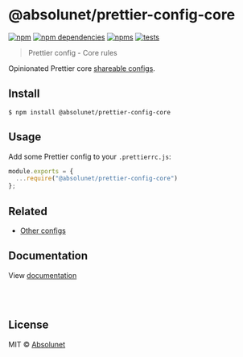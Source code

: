 # @absolunet/prettier-config-core

[![npm](https://img.shields.io/npm/v/@absolunet/prettier-config-core.svg)](https://www.npmjs.com/package/@absolunet/prettier-config-core)
[![npm dependencies](https://david-dm.org/absolunet/prettier-config/status.svg?path=packages/core)](https://david-dm.org/absolunet/prettier-config?path=packages/core)
[![npms](https://badges.npms.io/%40absolunet%2Fprettier-config-core.svg)](https://npms.io/search?q=%40absolunet%2Fprettier-config-core)
[![tests](https://github.com/absolunet/prettier-config/workflows/tests/badge.svg?branch=master)](https://github.com/absolunet/prettier-config/actions?query=workflow%3Atests+branch%3Amaster)

> Prettier config - Core rules

Opinionated Prettier core [shareable configs](https://prettier.io/docs/en/configuration.html#sharing-configurations).

## Install

```
$ npm install @absolunet/prettier-config-core
```


## Usage

Add some Prettier config to your `.prettierrc.js`:

```js
module.exports = {
  ...require("@absolunet/prettier-config-core")
};
```


## Related

- [Other configs](https://github.com/absolunet/prettier-config)

## Documentation

View [documentation](https://documentation.absolunet.com/prettier-config/core)






<br><br>

## License
MIT © [Absolunet](https://absolunet.com)
